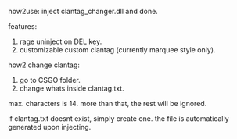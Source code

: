 how2use: inject clantag_changer.dll and done.

features:
1. rage uninject on DEL key.
2. customizable custom clantag (currently marquee style only).

how2 change clantag:
1. go to CSGO folder.
2. change whats inside clantag.txt.

max. characters is 14. more than that, the rest will be ignored.

if clantag.txt doesnt exist, simply create one.
the file is automatically generated upon injecting.

